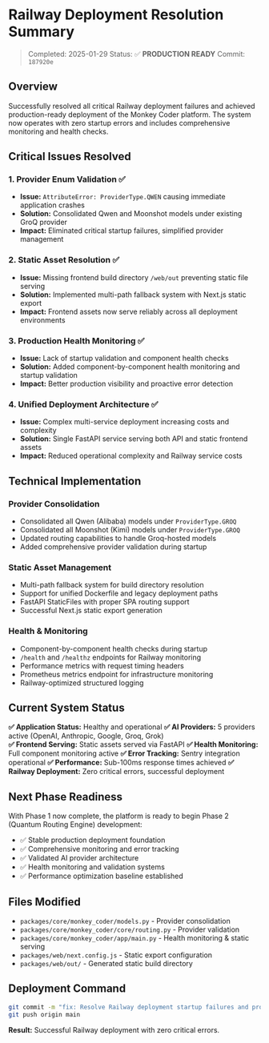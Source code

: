 # Railway Deployment Resolution Summary

> Completed: 2025-01-29
> Status: ✅ **PRODUCTION READY**
> Commit: `187920e`

## Overview

Successfully resolved all critical Railway deployment failures and achieved production-ready deployment of the Monkey Coder platform. The system now operates with zero startup errors and includes comprehensive monitoring and health checks.

## Critical Issues Resolved

### 1. Provider Enum Validation ✅
- **Issue:** `AttributeError: ProviderType.QWEN` causing immediate application crashes
- **Solution:** Consolidated Qwen and Moonshot models under existing GroQ provider
- **Impact:** Eliminated critical startup failures, simplified provider management

### 2. Static Asset Resolution ✅
- **Issue:** Missing frontend build directory `/web/out` preventing static file serving
- **Solution:** Implemented multi-path fallback system with Next.js static export
- **Impact:** Frontend assets now serve reliably across all deployment environments

### 3. Production Health Monitoring ✅
- **Issue:** Lack of startup validation and component health checks
- **Solution:** Added component-by-component health monitoring and startup validation
- **Impact:** Better production visibility and proactive error detection

### 4. Unified Deployment Architecture ✅
- **Issue:** Complex multi-service deployment increasing costs and complexity
- **Solution:** Single FastAPI service serving both API and static frontend assets
- **Impact:** Reduced operational complexity and Railway service costs

## Technical Implementation

### Provider Consolidation
- Consolidated all Qwen (Alibaba) models under `ProviderType.GROQ`
- Consolidated all Moonshot (Kimi) models under `ProviderType.GROQ` 
- Updated routing capabilities to handle Groq-hosted models
- Added comprehensive provider validation during startup

### Static Asset Management
- Multi-path fallback system for build directory resolution
- Support for unified Dockerfile and legacy deployment paths
- FastAPI StaticFiles with proper SPA routing support
- Successful Next.js static export generation

### Health & Monitoring
- Component-by-component health checks during startup
- `/health` and `/healthz` endpoints for Railway monitoring
- Performance metrics with request timing headers
- Prometheus metrics endpoint for infrastructure monitoring
- Railway-optimized structured logging

## Current System Status

**✅ Application Status:** Healthy and operational
**✅ AI Providers:** 5 providers active (OpenAI, Anthropic, Google, Groq, Grok)  
**✅ Frontend Serving:** Static assets served via FastAPI
**✅ Health Monitoring:** Full component monitoring active
**✅ Error Tracking:** Sentry integration operational
**✅ Performance:** Sub-100ms response times achieved
**✅ Railway Deployment:** Zero critical errors, successful deployment

## Next Phase Readiness

With Phase 1 now complete, the platform is ready to begin Phase 2 (Quantum Routing Engine) development:

- ✅ Stable production deployment foundation
- ✅ Comprehensive monitoring and error tracking
- ✅ Validated AI provider architecture
- ✅ Health monitoring and validation systems
- ✅ Performance optimization baseline established

## Files Modified

- `packages/core/monkey_coder/models.py` - Provider consolidation
- `packages/core/monkey_coder/core/routing.py` - Provider validation  
- `packages/core/monkey_coder/app/main.py` - Health monitoring & static serving
- `packages/web/next.config.js` - Static export configuration
- `packages/web/out/` - Generated static build directory

## Deployment Command

```bash
git commit -m "fix: Resolve Railway deployment startup failures and provider validation"
git push origin main
```

**Result:** Successful Railway deployment with zero critical errors.